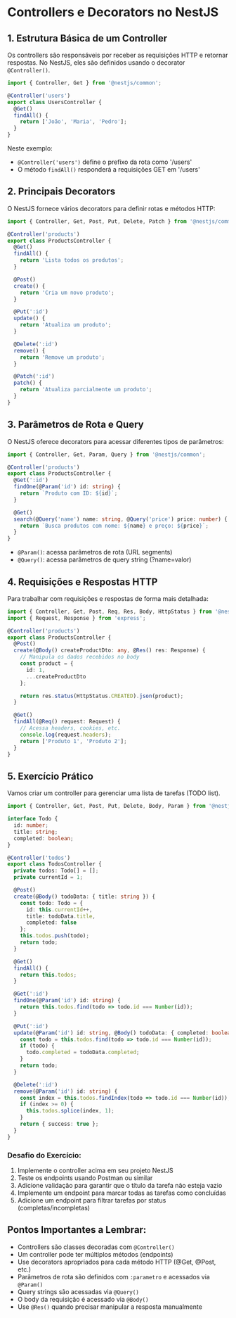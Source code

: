 # Controllers e Decorators no NestJS

## 1. Estrutura Básica de um Controller

Os controllers são responsáveis por receber as requisições HTTP e retornar respostas. No NestJS, eles são definidos usando o decorator `@Controller()`.

```typescript
import { Controller, Get } from '@nestjs/common';

@Controller('users')
export class UsersController {
  @Get()
  findAll() {
    return ['João', 'Maria', 'Pedro'];
  }
}
```

Neste exemplo:
- `@Controller('users')` define o prefixo da rota como '/users'
- O método `findAll()` responderá a requisições GET em '/users'

## 2. Principais Decorators

O NestJS fornece vários decorators para definir rotas e métodos HTTP:

```typescript
import { Controller, Get, Post, Put, Delete, Patch } from '@nestjs/common';

@Controller('products')
export class ProductsController {
  @Get()
  findAll() {
    return 'Lista todos os produtos';
  }

  @Post()
  create() {
    return 'Cria um novo produto';
  }

  @Put(':id')
  update() {
    return 'Atualiza um produto';
  }

  @Delete(':id')
  remove() {
    return 'Remove um produto';
  }

  @Patch(':id')
  patch() {
    return 'Atualiza parcialmente um produto';
  }
}
```

## 3. Parâmetros de Rota e Query

O NestJS oferece decorators para acessar diferentes tipos de parâmetros:

```typescript
import { Controller, Get, Param, Query } from '@nestjs/common';

@Controller('products')
export class ProductsController {
  @Get(':id')
  findOne(@Param('id') id: string) {
    return `Produto com ID: ${id}`;
  }

  @Get()
  search(@Query('name') name: string, @Query('price') price: number) {
    return `Busca produtos com nome: ${name} e preço: ${price}`;
  }
}
```

- `@Param()`: acessa parâmetros de rota (URL segments)
- `@Query()`: acessa parâmetros de query string (?name=valor)

## 4. Requisições e Respostas HTTP

Para trabalhar com requisições e respostas de forma mais detalhada:

```typescript
import { Controller, Get, Post, Req, Res, Body, HttpStatus } from '@nestjs/common';
import { Request, Response } from 'express';

@Controller('products')
export class ProductsController {
  @Post()
  create(@Body() createProductDto: any, @Res() res: Response) {
    // Manipula os dados recebidos no body
    const product = {
      id: 1,
      ...createProductDto
    };

    return res.status(HttpStatus.CREATED).json(product);
  }

  @Get()
  findAll(@Req() request: Request) {
    // Acessa headers, cookies, etc.
    console.log(request.headers);
    return ['Produto 1', 'Produto 2'];
  }
}
```

## 5. Exercício Prático

Vamos criar um controller para gerenciar uma lista de tarefas (TODO list).

```typescript
import { Controller, Get, Post, Put, Delete, Body, Param } from '@nestjs/common';

interface Todo {
  id: number;
  title: string;
  completed: boolean;
}

@Controller('todos')
export class TodosController {
  private todos: Todo[] = [];
  private currentId = 1;

  @Post()
  create(@Body() todoData: { title: string }) {
    const todo: Todo = {
      id: this.currentId++,
      title: todoData.title,
      completed: false
    };
    this.todos.push(todo);
    return todo;
  }

  @Get()
  findAll() {
    return this.todos;
  }

  @Get(':id')
  findOne(@Param('id') id: string) {
    return this.todos.find(todo => todo.id === Number(id));
  }

  @Put(':id')
  update(@Param('id') id: string, @Body() todoData: { completed: boolean }) {
    const todo = this.todos.find(todo => todo.id === Number(id));
    if (todo) {
      todo.completed = todoData.completed;
    }
    return todo;
  }

  @Delete(':id')
  remove(@Param('id') id: string) {
    const index = this.todos.findIndex(todo => todo.id === Number(id));
    if (index >= 0) {
      this.todos.splice(index, 1);
    }
    return { success: true };
  }
}
```

### Desafio do Exercício:

1. Implemente o controller acima em seu projeto NestJS
2. Teste os endpoints usando Postman ou similar
3. Adicione validação para garantir que o título da tarefa não esteja vazio
4. Implemente um endpoint para marcar todas as tarefas como concluídas
5. Adicione um endpoint para filtrar tarefas por status (completas/incompletas)

## Pontos Importantes a Lembrar:

- Controllers são classes decoradas com `@Controller()`
- Um controller pode ter múltiplos métodos (endpoints)
- Use decorators apropriados para cada método HTTP (@Get, @Post, etc.)
- Parâmetros de rota são definidos com `:parametro` e acessados via `@Param()`
- Query strings são acessadas via `@Query()`
- O body da requisição é acessado via `@Body()`
- Use `@Res()` quando precisar manipular a resposta manualmente
